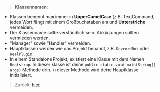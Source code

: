 > __Klassennamen__:
- Klassen benennt man immer in **UpperCamelCase** (z.B. TextCommand, jedes Wort fängt mit einem Großbuchstaben an) und **Unterstriche** vermeiden. 
- Der Klassenname sollte verständlich sein. Abkürzungen sollten vermieden werden.
- "Manager" sowie "Handler" vermeiden.
- Hauptklassen werden wie das Projekt benannt, z.B. `DevcordBot` oder `HealPlugin`.
- In einem Standalone Projekt, existiert eine Klasse mit dem Namen `Bootstrap`. In dieser Klasse ist deine `public static void main(String[] args)` Methode drin. In dieser Methode wird deine Hauptklasse initialisiert.

> Zurück: [hier](../README.md)
